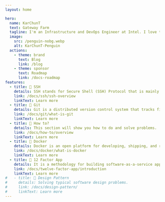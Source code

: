 ```yaml
---
layout: home

hero:
  name: KarChunT
  text: Gateway Farm
  tagline: I'm an Infrastructure and DevOps Engineer at Intel. I love to code and design software architecture.
  image:
    src: /penguin-nobg.webp
    alt: KarChunT-Penguin
  actions:
    - theme: brand
      text: Blog
      link: /blog
    - theme: sponsor
      text: Roadmap
      link: /docs-roadmap
features:
  - title: 🍇 SSH
    details: SSH stands for Secure Shell (SSH) Protocol that is mainly used to connect to a Linux server remotely.
    link: /docs/ssh/ssh-overview
    linkText: Learn more
  - title: 🍈 Git
    details: Git is a distributed version control system that tracks file changes.
    link: /docs/git/what-is-git
    linkText: Learn more
  - title: 🥥 How to?
    details: This section will show you how to do and solve problems.
    link: /docs/how-to/overview
    linkText: Learn more
  - title: 🍉 Docker
    details: Docker is an open platform for developing, shipping, and running applications.
    link: /docs/docker/what-is-docker
    linkText: Learn more
  - title: 🍊 12 Factor App
    details: It is a methodology for building software-as-a-service applications with best practices.
    link: /docs/twelve-factor-app/introduction
    linkText: Learn more
#   - title: 🥑 Design Pattern
#     details: Solving typical software design problems.
#     link: /docs/design-pattern/
#     linkText: Learn more
---
```

